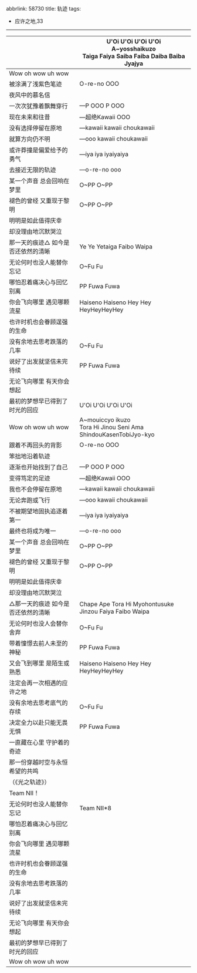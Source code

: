 abbrlink: 58730
title: 轨迹
tags:
  - 应许之地,33
---
|      |U'Oi U'Oi U'Oi U'Oi<br>A~yosshaikuzo<br>Taiga Faiya Saiba Faiba Daiba Baiba Jyajya|
|--|--|
|Wow oh wow uh wow|      |
|被涂满了浅紫色笔迹|O-re-no OOO|
|夜风中的慕名信|      |
|一次次犹豫着飘舞穿行|—P OOO P OOO|
|现在未来和往昔|—超绝Kawaii OOO|
|没有选择停留在原地|—kawaii kawaii choukawaii|
|就算方向仍不明|—ooo kawaii choukawaii|
|或许莽撞是偏爱给予的勇气|—iya iya iyaiyaiya|
|去接近无限的轨迹|—o-re-no ooo|
|某一个声音 总会回响在梦里|O~PP O~PP|
|褪色的曾经 又重现于黎明|O~PP O~PP|
|明明是如此值得庆幸|      |
|却没理由地沉默哭泣|      |
|那一天的痕迹△ 如今是否还依然的清晰|Ye Ye Yetaiga Faibo Waipa|
|无论何时也没人能替你忘记|O~Fu Fu|
|哪怕忍着痛决心与回忆别离|PP Fuwa Fuwa|
|你会飞向哪里 遇见哪颗流星|Haiseno Haiseno Hey Hey HeyHeyHeyHey|
|也许时机也会眷顾逞强的生命|      |
|没有余地去思考跌落的几率|O~Fu Fu|
|说好了出发就坚信未完待续|PP Fuwa Fuwa|
|无论飞向哪里 有天你会想起|      |
|最初的梦想早已得到了时光的回应|U'Oi U'Oi U'Oi U'Oi|
|Wow oh wow uh wow|A~mouiccyo ikuzo<br>Tora Hi Jinou Seni Ama ShindouKasenTobiJyo-kyo|
|跟着不再回头的背影|O-re-no OOO|
|笨拙地沿着轨迹|      |
|逐渐也开始找到了自己|—P OOO P OOO|
|变得笃定的足迹|—超绝Kawaii OOO|
|我也不会停留在原地|—kawaii kawaii choukawaii|
|无论奔跑或飞行|—ooo kawaii choukawaii|
|不被期望地固执追逐着第一|—iya iya iyaiyaiya|
|最终也将成为唯一|—o-re-no ooo|
|某一个声音 总会回响在梦里|O~PP O~PP|
|褪色的曾经 又重现于黎明|O~PP O~PP|
|明明是如此值得庆幸|      |
|却没理由地沉默哭泣|      |
|△那一天的痕迹 如今是否还依然的清晰|Chape Ape Tora Hi Myohontusuke<br>Jinzou Faiya Faibo Waipa|
|无论何时也没人会替你舍弃|O~Fu Fu|
|带着憧憬去前人未至的神秘|PP Fuwa Fuwa|
|又会飞到哪里 是陌生或熟悉|Haiseno Haiseno Hey Hey HeyHeyHeyHey|
|注定会再一次相遇的应许之地|      |
|没有余地去思考底气的存续|O~Fu Fu|
|决定全力以赴只能无畏无惧|PP Fuwa Fuwa|
|一直藏在心里 守护着的奇迹|      |
|那一份穿越时空与永恒希望的共鸣|      |
|（《光之轨迹》）|      |
|Team NII！|      |
|无论何时也没人能替你忘记|Team NII*8|
|哪怕忍着痛决心与回忆别离|      |
|你会飞向哪里 遇见哪颗流星|      |
|也许时机也会眷顾逞强的生命|      |
|没有余地去思考跌落的几率|      |
|说好了出发就坚信未完待续|      |
|无论飞向哪里 有天你会想起|      |
|最初的梦想早已得到了时光的回应|      |
|Wow oh wow uh wow|      |
